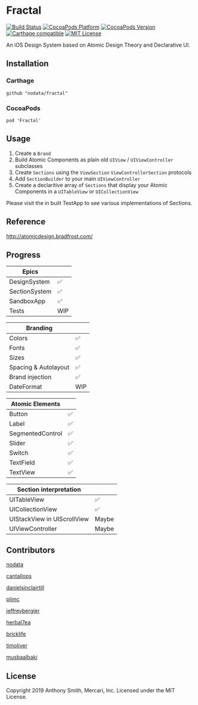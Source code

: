 # Fractal

[![Build Status](https://github.com/nodata/fractal/workflows/CI/badge.svg)](https://github.com/nodata/fractal/actions)
[![CocoaPods Platform](https://img.shields.io/cocoapods/p/Fractal)](#)
[![CocoaPods Version](https://img.shields.io/cocoapods/v/Fractal)](/releases)
[![Carthage compatible](https://img.shields.io/badge/Carthage-compatible-4BC51D.svg?style=flat)](https://github.com/Carthage/Carthage)
[![MIT License](https://img.shields.io/github/license/nodata/fractal?color=informational)](/LICENSE)


An iOS Design System based on Atomic Design Theory and Declarative UI.

## Installation

### Carthage

```
github "nodata/fractal"
```

### CocoaPods

```
pod 'Fractal'
```

## Usage

1. Create a `Brand` 
2. Build Atomic Components as plain old `UIView` / `UIViewController` subclasses
3. Create `Sections` using the `ViewSection` `ViewControllerSection` protocols
4. Add `SectionBuilder` to your main `UIViewController`
5. Create a declaritive array of `Sections` that display your Atomic Components in a `UITableView` or `UICollectionView`

Please visit the in built TestApp to see various implementations of Sections.

## Reference
http://atomicdesign.bradfrost.com/

## Progress
| Epics | |
----|---- 
| DesignSystem | ✅ |
| SectionSystem | ✅ |
| SandboxApp | ✅ |
| Tests | WIP |

| Branding | |
----|---- 
| Colors | ✅ |
| Fonts | ✅ |
| Sizes | ✅ |
| Spacing & Autolayout | ✅ |
| Brand injection | ✅ |
| DateFormat | WIP |

| Atomic Elements |  |
----|---- 
| Button | ✅ |
| Label | ✅ |
| SegmentedControl | ✅ |
| Slider | ✅ |
| Switch | ✅ |
| TextField | ✅ |
| TextView | ✅ |

| Section interpretation | |
----|---- 
| UITableView | ✅ |
| UICollectionView | ✅ |
| UIStackView in UIScrollView | Maybe |
| UIViewController | Maybe |

## Contributors

[nodata](https://github.com/nodata)

[cantallops](https://github.com/cantallops)

[danielsinclairtill](https://github.com/danielsinclairtill)

[plimc](https://github.com/plimc)

[jeffreybergier](https://github.com/jeffreybergier)

[herbal7ea](https://github.com/herbal7ea)

[bricklife](https://github.com/bricklife)

[timoliver](https://github.com/timoliver)

[musbaalbaki](https://github.com/musbaalbaki)

## License

Copyright 2019 Anthony Smith, Mercari, Inc. Licensed under the MIT License. 
